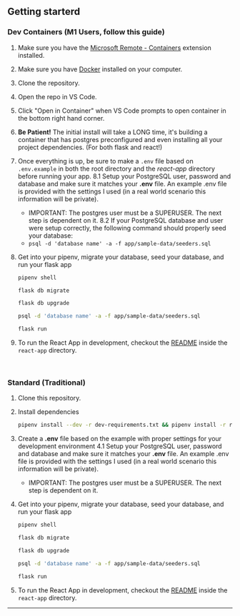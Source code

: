 ## Getting starterd
### Dev Containers (M1 Users, follow this guide)
1. Make sure you have the [Microsoft Remote - Containers](https://marketplace.visualstudio.com/items?itemName=ms-vscode-remote.remote-containers) extension installed.
2. Make sure you have [Docker](https://www.docker.com/products/docker-desktop/) installed on your computer.
3. Clone the repository.
4. Open the repo in VS Code.
5. Click "Open in Container" when VS Code prompts to open container in the bottom right hand corner.
6. **Be Patient!** The initial install will take a LONG time, it's building a container that has postgres preconfigured and even installing all your project dependencies. (For both flask and react!)
7. Once everything is up, be sure to make a `.env` file based on `.env.example` in both the root directory and the *react-app* directory before running your app.
8.1 Setup your PostgreSQL user, password and database and make sure it matches your **.env** file. An example .env file is provided with the settings I used (in a real world scenario this information will be private).
   - IMPORTANT: The postgres user must be a SUPERUSER. The next step is dependent on it.
8.2 If your PostgreSQL database and user were setup correctly, the following command should properly seed your database:
   - ```psql -d 'database name' -a -f app/sample-data/seeders.sql```
   
9. Get into your pipenv, migrate your database, seed your database, and run your flask app

   ```bash
   pipenv shell
   ```
      ```bash
   flask db migrate
   ```

   ```bash
   flask db upgrade
   ```
   
   ```bash
   psql -d 'database name' -a -f app/sample-data/seeders.sql
   ```

   ```bash
   flask run
   ```

10. To run the React App in development, checkout the [README](./react-app/README.md) inside the `react-app` directory.

<br>

### Standard (Traditional)

1. Clone this repository.
2. Install dependencies

      ```bash
      pipenv install --dev -r dev-requirements.txt && pipenv install -r requirements.txt
      ```

3. Create a **.env** file based on the example with proper settings for your
   development environment
4.1 Setup your PostgreSQL user, password and database and make sure it matches your **.env** file. An example .env file is provided with the settings I used (in a real world scenario this information will be private).
   - IMPORTANT: The postgres user must be a SUPERUSER. The next step is dependent on it.
   
5. Get into your pipenv, migrate your database, seed your database, and run your flask app

   ```bash
   pipenv shell
   ```
      ```bash
   flask db migrate
   ```

   ```bash
   flask db upgrade
   ```
   
   ```bash
   psql -d 'database name' -a -f app/sample-data/seeders.sql
   ```

   ```bash
   flask run
   ```

6. To run the React App in development, checkout the [README](./react-app/README.md) inside the `react-app` directory.

***
